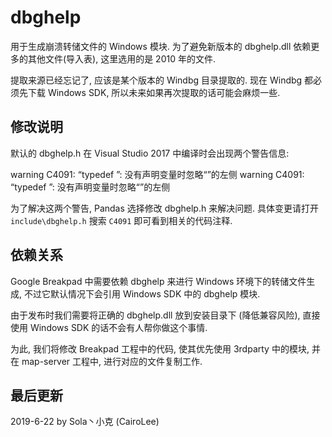 dbghelp
==============

用于生成崩溃转储文件的 Windows 模块.
为了避免新版本的 dbghelp.dll 依赖更多的其他文件(导入表), 这里选用的是 2010 年的文件.

提取来源已经忘记了, 应该是某个版本的 Windbg 目录提取的.
现在 Windbg 都必须先下载 Windows SDK, 所以未来如果再次提取的话可能会麻烦一些.

修改说明
---------------

默认的 dbghelp.h 在 Visual Studio 2017 中编译时会出现两个警告信息:

warning C4091: “typedef ”: 没有声明变量时忽略“<unnamed-enum-hdBase>”的左侧
warning C4091: “typedef ”: 没有声明变量时忽略“<unnamed-enum-sfImage>”的左侧

为了解决这两个警告, Pandas 选择修改 dbghelp.h 来解决问题.
具体变更请打开 `include\dbghelp.h` 搜索 `C4091` 即可看到相关的代码注释.

依赖关系
---------------

Google Breakpad 中需要依赖 dbghelp 来进行 Windows 环境下的转储文件生成,
不过它默认情况下会引用 Windows SDK 中的 dbghelp 模块.

由于发布时我们需要将正确的 dbghelp.dll 放到安装目录下 (降低兼容风险),
直接使用 Windows SDK 的话不会有人帮你做这个事情.

为此, 我们将修改 Breakpad 工程中的代码, 使其优先使用 3rdparty 中的模块,
并在 map-server 工程中, 进行对应的文件复制工作.

最后更新
---------------
2019-6-22 by Sola丶小克 (CairoLee)
